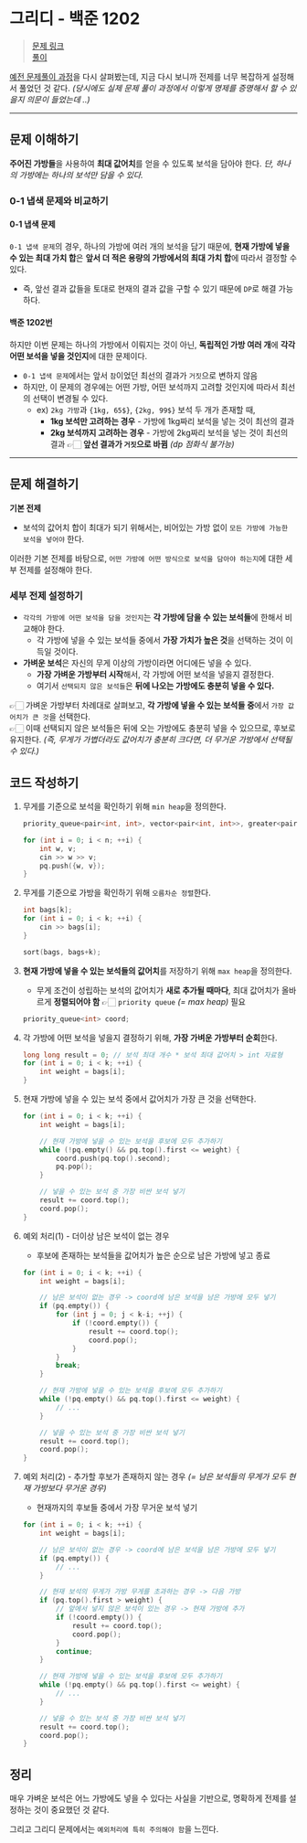 # 그리디 - 백준 1202

> [문제 링크](https://www.acmicpc.net/problem/1202)  
> [풀이](https://github.com/minSsan/algorithm/blob/main/baekjoon/%EA%B7%B8%EB%A6%AC%EB%94%94/1202.cpp)

[예전 문제풀이 과정](https://github.com/minSsan/algorithm/blob/main/%EB%85%B8%ED%8A%B8/%5B%EC%98%A4%EB%8B%B5%EB%85%B8%ED%8A%B8%5D%20%EA%B7%B8%EB%A6%AC%EB%94%94%20-%20%EB%B0%B1%EC%A4%80%201202.md)을 다시 살펴봤는데, 지금 다시 보니까 전제를 너무 복잡하게 설정해서 풀었던 것 같다. _(당시에도 실제 문제 풀이 과정에서 이렇게 명제를 증명해서 할 수 있을지 의문이 들었는데 ..)_

---

## 문제 이해하기

**주어진 가방들**을 사용하여 **최대 값어치**를 얻을 수 있도록 보석을 담아야 한다. _단, 하나의 가방에는 하나의 보석만 담을 수 있다._

### 0-1 냅색 문제와 비교하기

#### 0-1 냅색 문제

`0-1 냅색 문제`의 경우, 하나의 가방에 여러 개의 보석을 담기 때문에, **현재 가방에 넣을 수 있는 최대 가치 합**은 **앞서 더 적은 용량의 가방에서의 최대 가치 합**에 따라서 결정할 수 있다.

- 즉, 앞선 결과 값들을 토대로 현재의 결과 값을 구할 수 있기 때문에 `DP`로 해결 가능하다.

#### 백준 1202번

하지만 이번 문제는 하나의 가방에서 이뤄지는 것이 아닌, **독립적인 가방 여러 개**에 **각각 어떤 보석을 넣을 것인지**에 대한 문제이다.

- `0-1 냅색 문제`에서는 앞서 `참`이었던 최선의 결과가 `거짓`으로 변하지 않음
- 하지만, 이 문제의 경우에는 어떤 가방, 어떤 보석까지 고려할 것인지에 따라서 최선의 선택이 변경될 수 있다.
  - ex) `2kg 가방`과 `{1kg, 65$}`, `{2kg, 99$}` 보석 두 개가 존재할 때,
    - **1kg 보석만 고려하는 경우** - 가방에 1kg짜리 보석을 넣는 것이 최선의 결과
    - **2kg 보석까지 고려하는 경우** - 가방에 2kg짜리 보석을 넣는 것이 최선의 결과 👉🏻 **앞선 결과가 `거짓`으로 바뀜** _(dp 점화식 불가능)_

---

## 문제 해결하기

**기본 전제**

- 보석의 값어치 합이 최대가 되기 위해서는, 비어있는 가방 없이 `모든 가방에 가능한 보석을 넣어야` 한다.

이러한 기본 전제를 바탕으로, `어떤 가방에 어떤 방식으로 보석을 담아야 하는지`에 대한 세부 전제를 설정해야 한다.

### 세부 전제 설정하기

- `각각의 가방에 어떤 보석을 담을 것인지`는 **각 가방에 담을 수 있는 보석들**에 한해서 비교해야 한다.
  - 각 가방에 넣을 수 있는 보석들 중에서 **가장 가치가 높은 것**을 선택하는 것이 이득일 것이다.
- **가벼운 보석**은 자신의 무게 이상의 가방이라면 어디에든 넣을 수 있다.
  - **가장 가벼운 가방부터 시작**해서, 각 가방에 어떤 보석을 넣을지 결정한다.
  - 여기서 `선택되지 않은 보석들`은 **뒤에 나오는 가방에도 충분히 넣을 수 있다.**

👉🏻 가벼운 가방부터 차례대로 살펴보고, **각 가방에 넣을 수 있는 보석들 중**에서 `가장 값어치가 큰 것`을 선택한다.  
👉🏻 이때 선택되지 않은 보석들은 뒤에 오는 가방에도 충분히 넣을 수 있으므로, 후보로 유지한다. _(즉, 무게가 가볍더라도 값어치가 충분히 크다면, 더 무거운 가방에서 선택될 수 있다.)_

## 코드 작성하기

1. 무게를 기준으로 보석을 확인하기 위해 `min heap`을 정의한다.

   ```cpp
   priority_queue<pair<int, int>, vector<pair<int, int>>, greater<pair<int, int>>> pq; // {무게, 가격}

   for (int i = 0; i < n; ++i) {
       int w, v;
       cin >> w >> v;
       pq.push({w, v});
   }
   ```

2. 무게를 기준으로 가방을 확인하기 위해 `오름차순 정렬`한다.

   ```cpp
   int bags[k];
   for (int i = 0; i < k; ++i) {
       cin >> bags[i];
   }

   sort(bags, bags+k);
   ```

3. **현재 가방에 넣을 수 있는 보석들의 값어치**를 저장하기 위해 `max heap`을 정의한다.

   - 무게 조건이 성립하는 보석의 값어치가 **새로 추가될 때마다**, 최대 값어치가 올바르게 **정렬되어야 함** 👉🏻 `priority queue` _(= max heap)_ 필요

   ```cpp
   priority_queue<int> coord;
   ```

4. 각 가방에 어떤 보석을 넣을지 결정하기 위해, **가장 가벼운 가방부터 순회**한다.

   ```cpp
   long long result = 0; // 보석 최대 개수 * 보석 최대 값어치 > int 자료형
   for (int i = 0; i < k; ++i) {
       int weight = bags[i];
   }
   ```

5. 현재 가방에 넣을 수 있는 보석 중에서 값어치가 가장 큰 것을 선택한다.

   ```cpp
   for (int i = 0; i < k; ++i) {
       int weight = bags[i];

       // 현재 가방에 넣을 수 있는 보석을 후보에 모두 추가하기
       while (!pq.empty() && pq.top().first <= weight) {
           coord.push(pq.top().second);
           pq.pop();
       }

       // 넣을 수 있는 보석 중 가장 비싼 보석 넣기
       result += coord.top();
       coord.pop();
   }
   ```

6. 예외 처리(1) - 더이상 남은 보석이 없는 경우

   - 후보에 존재하는 보석들을 값어치가 높은 순으로 남은 가방에 넣고 종료

   ```cpp
   for (int i = 0; i < k; ++i) {
       int weight = bags[i];

       // 남은 보석이 없는 경우 -> coord에 남은 보석을 남은 가방에 모두 넣기
       if (pq.empty()) {
           for (int j = 0; j < k-i; ++j) {
               if (!coord.empty()) {
                   result += coord.top();
                   coord.pop();
               }
           }
           break;
       }

       // 현재 가방에 넣을 수 있는 보석을 후보에 모두 추가하기
       while (!pq.empty() && pq.top().first <= weight) {
           // ...
       }

       // 넣을 수 있는 보석 중 가장 비싼 보석 넣기
       result += coord.top();
       coord.pop();
   }
   ```

7. 예외 처리(2) - 추가할 후보가 존재하지 않는 경우 _(= 남은 보석들의 무게가 모두 현재 가방보다 무거운 경우)_

   - 현재까지의 후보들 중에서 가장 무거운 보석 넣기

   ```cpp
   for (int i = 0; i < k; ++i) {
       int weight = bags[i];

       // 남은 보석이 없는 경우 -> coord에 남은 보석을 남은 가방에 모두 넣기
       if (pq.empty()) {
           // ...
       }

       // 현재 보석의 무게가 가방 무게를 초과하는 경우 -> 다음 가방
       if (pq.top().first > weight) {
           // 앞에서 넣지 않은 보석이 있는 경우 -> 현재 가방에 추가
           if (!coord.empty()) {
               result += coord.top();
               coord.pop();
           }
           continue;
       }

       // 현재 가방에 넣을 수 있는 보석을 후보에 모두 추가하기
       while (!pq.empty() && pq.top().first <= weight) {
           // ...
       }

       // 넣을 수 있는 보석 중 가장 비싼 보석 넣기
       result += coord.top();
       coord.pop();
   }
   ```

## 정리

매우 가벼운 보석은 어느 가방에도 넣을 수 있다는 사실을 기반으로, 명확하게 전제를 설정하는 것이 중요했던 것 같다.

그리고 그리디 문제에서는 `예외처리에 특히 주의해야 함`을 느낀다.
